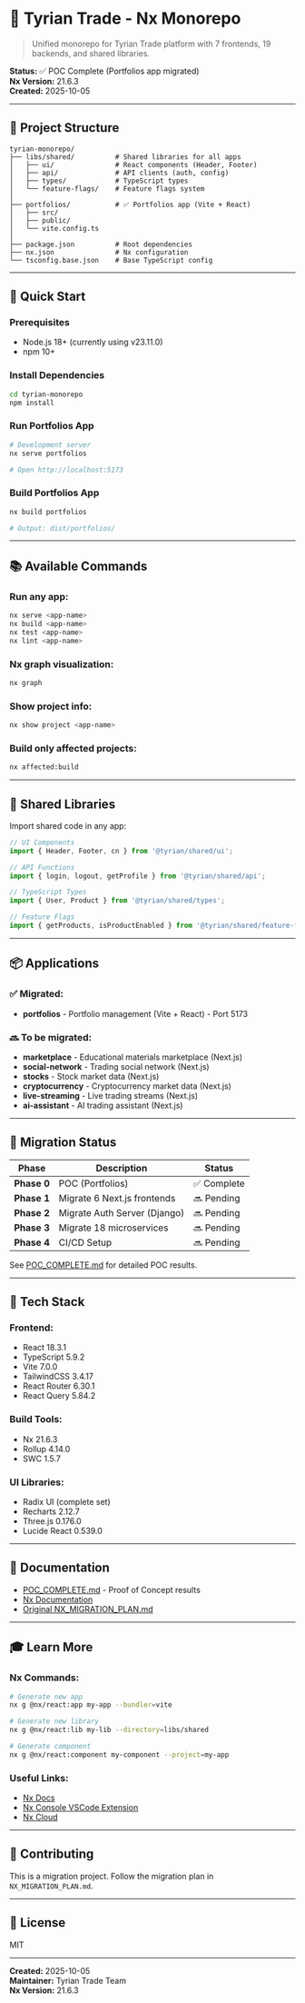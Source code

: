 # 🚀 Tyrian Trade - Nx Monorepo

> Unified monorepo for Tyrian Trade platform with 7 frontends, 19 backends, and shared libraries.

**Status:** ✅ POC Complete (Portfolios app migrated)  
**Nx Version:** 21.6.3  
**Created:** 2025-10-05

---

## 📁 Project Structure

```
tyrian-monorepo/
├── libs/shared/          # Shared libraries for all apps
│   ├── ui/               # React components (Header, Footer)
│   ├── api/              # API clients (auth, config)
│   ├── types/            # TypeScript types
│   └── feature-flags/    # Feature flags system
│
├── portfolios/           # ✅ Portfolios app (Vite + React)
│   ├── src/
│   ├── public/
│   └── vite.config.ts
│
├── package.json          # Root dependencies
├── nx.json               # Nx configuration
└── tsconfig.base.json    # Base TypeScript config
```

---

## 🏃 Quick Start

### Prerequisites
- Node.js 18+ (currently using v23.11.0)
- npm 10+

### Install Dependencies
```bash
cd tyrian-monorepo
npm install
```

### Run Portfolios App
```bash
# Development server
nx serve portfolios

# Open http://localhost:5173
```

### Build Portfolios App
```bash
nx build portfolios

# Output: dist/portfolios/
```

---

## 📚 Available Commands

### Run any app:
```bash
nx serve <app-name>
nx build <app-name>
nx test <app-name>
nx lint <app-name>
```

### Nx graph visualization:
```bash
nx graph
```

### Show project info:
```bash
nx show project <app-name>
```

### Build only affected projects:
```bash
nx affected:build
```

---

## 🔗 Shared Libraries

Import shared code in any app:

```typescript
// UI Components
import { Header, Footer, cn } from '@tyrian/shared/ui';

// API Functions
import { login, logout, getProfile } from '@tyrian/shared/api';

// TypeScript Types
import { User, Product } from '@tyrian/shared/types';

// Feature Flags
import { getProducts, isProductEnabled } from '@tyrian/shared/feature-flags';
```

---

## 📦 Applications

### ✅ Migrated:
- **portfolios** - Portfolio management (Vite + React) - Port 5173

### 🔜 To be migrated:
- **marketplace** - Educational materials marketplace (Next.js)
- **social-network** - Trading social network (Next.js)
- **stocks** - Stock market data (Next.js)
- **cryptocurrency** - Cryptocurrency market data (Next.js)
- **live-streaming** - Live trading streams (Next.js)
- **ai-assistant** - AI trading assistant (Next.js)

---

## 🎯 Migration Status

| Phase | Description | Status |
|-------|-------------|--------|
| **Phase 0** | POC (Portfolios) | ✅ Complete |
| **Phase 1** | Migrate 6 Next.js frontends | 🔜 Pending |
| **Phase 2** | Migrate Auth Server (Django) | 🔜 Pending |
| **Phase 3** | Migrate 18 microservices | 🔜 Pending |
| **Phase 4** | CI/CD Setup | 🔜 Pending |

See [POC_COMPLETE.md](./POC_COMPLETE.md) for detailed POC results.

---

## 🔧 Tech Stack

### Frontend:
- React 18.3.1
- TypeScript 5.9.2
- Vite 7.0.0
- TailwindCSS 3.4.17
- React Router 6.30.1
- React Query 5.84.2

### Build Tools:
- Nx 21.6.3
- Rollup 4.14.0
- SWC 1.5.7

### UI Libraries:
- Radix UI (complete set)
- Recharts 2.12.7
- Three.js 0.176.0
- Lucide React 0.539.0

---

## 📖 Documentation

- [POC_COMPLETE.md](./POC_COMPLETE.md) - Proof of Concept results
- [Nx Documentation](https://nx.dev)
- [Original NX_MIGRATION_PLAN.md](../NX_MIGRATION_PLAN.md)

---

## 🎓 Learn More

### Nx Commands:
```bash
# Generate new app
nx g @nx/react:app my-app --bundler=vite

# Generate new library
nx g @nx/react:lib my-lib --directory=libs/shared

# Generate component
nx g @nx/react:component my-component --project=my-app
```

### Useful Links:
- [Nx Docs](https://nx.dev)
- [Nx Console VSCode Extension](https://marketplace.visualstudio.com/items?itemName=nrwl.angular-console)
- [Nx Cloud](https://nx.app)

---

## 🤝 Contributing

This is a migration project. Follow the migration plan in `NX_MIGRATION_PLAN.md`.

---

## 📝 License

MIT

---

**Created:** 2025-10-05  
**Maintainer:** Tyrian Trade Team  
**Nx Version:** 21.6.3
